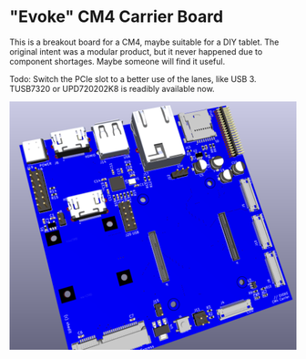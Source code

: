 # "Evoke" CM4 Carrier Board

This is a breakout board for a CM4, maybe suitable for a DIY tablet. The original intent was a modular product, but it never happened due to component shortages. Maybe someone will find it useful.

Todo: Switch the PCIe slot to a better use of the lanes, like USB 3. TUSB7320 or UPD720202K8 is readibly available now.

<img src=evoke-pcb.png>

